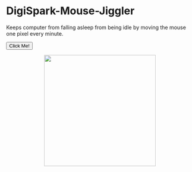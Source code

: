 # DigiSpark-Mouse-Jiggler

Keeps computer from falling asleep from being idle by moving the mouse one pixel every minute.

<button type="button">Click Me!</button>


<p align="center">
<img src="https://m.media-amazon.com/images/I/61wPCzIAGQL._AC_SY450_.jpg" width="300" height="300">
</p>
